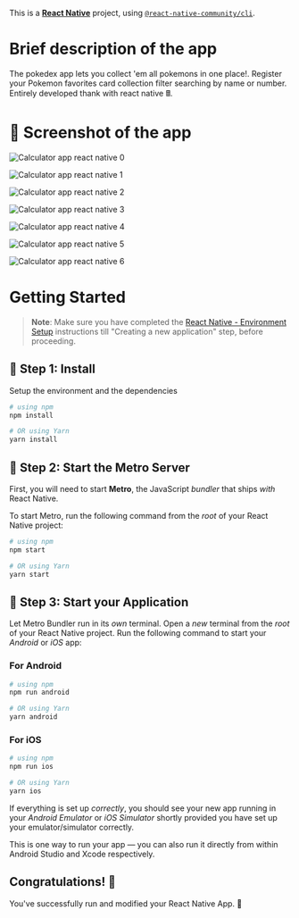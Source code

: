 This is a [**React Native**](https://reactnative.dev) project, using [`@react-native-community/cli`](https://github.com/react-native-community/cli).

# Brief description of the app

The pokedex app lets you collect 'em all pokemons in one place!. Register your Pokemon favorites card collection filter searching by name or number. Entirely developed thank with react native 🖩.

# 📱 Screenshot of the app

![Calculator app react native 0](./docs/PokedexApp_React_Native_animated.gif)

![Calculator app react native 1](./docs/PokedexApp_React_Native%20(1).png)

![Calculator app react native 2](./docs/PokedexApp_React_Native%20(2).png)

![Calculator app react native 3](./docs/PokedexApp_React_Native%20(3).png)

![Calculator app react native 4](./docs/PokedexApp_React_Native%20(4).png)

![Calculator app react native 5](./docs/PokedexApp_React_Native%20(5).png)

![Calculator app react native 6](./docs/PokedexApp_React_Native%20(6).png)

# Getting Started

>**Note**: Make sure you have completed the [React Native - Environment Setup](https://reactnative.dev/docs/environment-setup) instructions till "Creating a new application" step, before proceeding.

## 🔵 Step 1: Install

Setup the environment and the dependencies

```bash
# using npm
npm install

# OR using Yarn
yarn install
```

## 🔵 Step 2: Start the Metro Server

First, you will need to start **Metro**, the JavaScript _bundler_ that ships _with_ React Native.

To start Metro, run the following command from the _root_ of your React Native project:

```bash
# using npm
npm start

# OR using Yarn
yarn start
```

## 🔵 Step 3: Start your Application

Let Metro Bundler run in its _own_ terminal. Open a _new_ terminal from the _root_ of your React Native project. Run the following command to start your _Android_ or _iOS_ app:

### For Android

```bash
# using npm
npm run android

# OR using Yarn
yarn android
```

### For iOS

```bash
# using npm
npm run ios

# OR using Yarn
yarn ios
```

If everything is set up _correctly_, you should see your new app running in your _Android Emulator_ or _iOS Simulator_ shortly provided you have set up your emulator/simulator correctly.

This is one way to run your app — you can also run it directly from within Android Studio and Xcode respectively.

## Congratulations! :tada:

You've successfully run and modified your React Native App. :partying_face:
